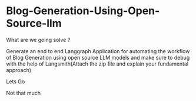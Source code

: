# Blog-Generation-Using-Open-Source-llm

What are we going solve ? 

Generate an end to end Langgraph Application for automating the workflow of Blog Generation using open source LLM models and make sure to debug with the help of Langsmith(Attach the zip file and explain your fundamental approach)

Lets Go

Not that much
